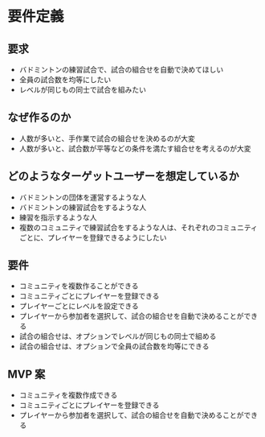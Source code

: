 # 要件定義

## 要求

- バドミントンの練習試合で、試合の組合せを自動で決めてほしい
- 全員の試合数を均等にしたい
- レベルが同じもの同士で試合を組みたい

## なぜ作るのか

- 人数が多いと、手作業で試合の組合せを決めるのが大変
- 人数が多いと、試合数が平等などの条件を満たす組合せを考えるのが大変

## どのようなターゲットユーザーを想定しているか

- バドミントンの団体を運営するような人
- バドミントンの練習試合をするような人
- 練習を指示するような人
- 複数のコミュニティで練習試合をするような人は、それぞれのコミュニティごとに、プレイヤーを登録できるようにしたい

## 要件

- コミュニティを複数作ることができる
- コミュニティごとにプレイヤーを登録できる
- プレイヤーごとにレベルを設定できる
- プレイヤーから参加者を選択して、試合の組合せを自動で決めることができる
- 試合の組合せは、オプションでレベルが同じもの同士で組める
- 試合の組合せは、オプションで全員の試合数を均等にできる

## MVP 案

- コミュニティを複数作成できる
- コミュニティごとにプレイヤーを登録できる
- プレイヤーから参加者を選択して、試合の組合せを自動で決めることができる
